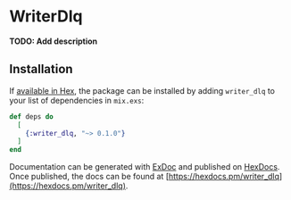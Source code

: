 # WriterDlq

**TODO: Add description**

## Installation

If [available in Hex](https://hex.pm/docs/publish), the package can be installed
by adding `writer_dlq` to your list of dependencies in `mix.exs`:

```elixir
def deps do
  [
    {:writer_dlq, "~> 0.1.0"}
  ]
end
```

Documentation can be generated with [ExDoc](https://github.com/elixir-lang/ex_doc)
and published on [HexDocs](https://hexdocs.pm). Once published, the docs can
be found at [https://hexdocs.pm/writer_dlq](https://hexdocs.pm/writer_dlq).

